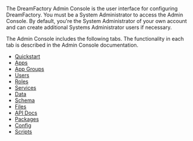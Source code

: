 The DreamFactory Admin Console is the user interface for configuring DreamFactory. You must be a System Administrator to access the Admin Console. By default, you're the System Administrator of your own account and can create additional Systems Administrator users if necessary.

The Admin Console includes the following tabs. The functionality in each tab is described in the Admin Console documentation.

* [Quickstart](Admin-Console-QuickStart)
* [Apps](Apps)
* [App Groups](App-Groups)
* [Users](Users)
* [Roles](Roles)
* [Services](Services)
* [Data](Data)
* [Schema](Schema)
* [Files](Files)
* [API Docs](Admin-Console-api-sdk)
* [Packages](Packages)
* [Config](Config)
* [Scripts](Scripts)
